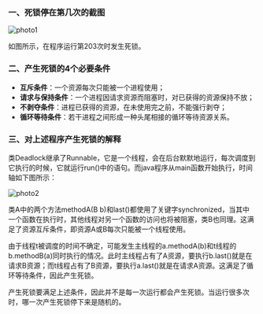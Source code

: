 ### 一、死锁停在第几次的截图 ###

![photo1](http://p1.bpimg.com/4851/695a950b941acdf2.png)
  
如图所示，在程序运行第203次时发生死锁。

### 二、产生死锁的4个必要条件 ###

- **互斥条件**：一个资源每次只能被一个进程使用；
- **请求与保持条件**：一个进程因请求资源而阻塞时，对已获得的资源保持不放；
- **不剥夺条件**：进程已获得的资源，在未使用完之前，不能强行剥夺；
- **循环等待条件**：若干进程之间形成一种头尾相接的循环等待资源关系。

### 三、对上述程序产生死锁的解释 ###

类Deadlock继承了Runnable，它是一个线程，会在后台默默地运行，每次调度到它执行的时候，它就运行run()中的语句。而java程序从main函数开始执行，时间轴如下图所示：

![photo2](http://p1.bpimg.com/4851/78be4d1b0ddadce4.png)

类A中的两个方法methodA(B b)和last()都使用了关键字synchronized，当其中一个函数在执行时，其他线程对另一个函数的访问也将被阻塞，类B也同理。这满足了资源互斥条件，即资源A或B每次只能被一个线程使用。

由于线程t被调度的时间不确定，可能发生主线程的a.methodA(b)和t线程的b.methodB(a)同时执行的情况。此时主线程占有了A资源，要执行b.last()就是在请求B资源；而t线程占有了B资源，要执行a.last()就是在请求A资源。这满足了循环等待条件，因此产生死锁。

产生死锁要满足上述条件，因此并不是每一次运行都会产生死锁。当运行很多次时，哪一次产生死锁停下来是随机的。